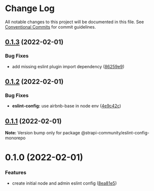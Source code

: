 # Change Log

All notable changes to this project will be documented in this file.
See [Conventional Commits](https://conventionalcommits.org) for commit guidelines.

## [0.1.3](https://github.com/strapi-community/eslint-config/compare/v0.1.2...v0.1.3) (2022-02-01)


### Bug Fixes

* add missing eslint plugin import dependency ([86259e9](https://github.com/strapi-community/eslint-config/commit/86259e9f8501fac3e4c02e28dfdbda8a8e854902))





## [0.1.2](https://github.com/strapi-community/eslint-config/compare/v0.1.1...v0.1.2) (2022-02-01)


### Bug Fixes

* **eslint-config:** use airbnb-base in node env ([4e9c42c](https://github.com/strapi-community/eslint-config/commit/4e9c42ccf913a3db620945e4da7844d703c85dee))





## [0.1.1](https://github.com/strapi-community/eslint-config/compare/v0.1.0...v0.1.1) (2022-02-01)

**Note:** Version bump only for package @strapi-community/eslint-config-monorepo





# 0.1.0 (2022-02-01)


### Features

* create initial node and admin eslint config ([8ea81e5](https://github.com/strapi-community/eslint-config/commit/8ea81e5faa662ad03b7fef6cf09eddcb05329ba7))
